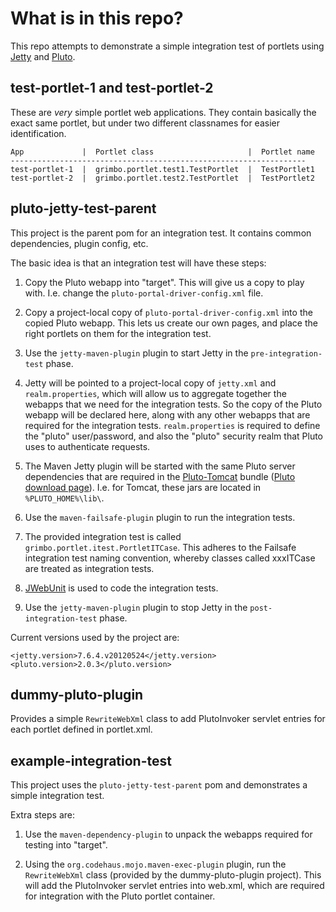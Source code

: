 What is in this repo?
===

This repo attempts to demonstrate a simple integration test of portlets using [Jetty] and [Pluto].

test-portlet-1 and test-portlet-2
---

These are *very* simple portlet web applications. They contain basically the exact same portlet, but under two different classnames for easier identification.

```
App             |  Portlet class                     |  Portlet name
------------------------------------------------------------------
test-portlet-1  |  grimbo.portlet.test1.TestPortlet  |  TestPortlet1
test-portlet-2  |  grimbo.portlet.test2.TestPortlet  |  TestPortlet2
```

pluto-jetty-test-parent
---

This project is the parent pom for an integration test. It contains common dependencies, plugin config, etc.

The basic idea is that an integration test will have these steps:

1. Copy the Pluto webapp into "target". This will give us a copy to play with. I.e. change the `pluto-portal-driver-config.xml` file.

1. Copy a project-local copy of `pluto-portal-driver-config.xml` into the copied Pluto webapp. This lets us create our own pages, and place the right portlets on them for the integration test.

1. Use the `jetty-maven-plugin` plugin to start Jetty in the `pre-integration-test` phase.

1. Jetty will be pointed to a project-local copy of `jetty.xml` and `realm.properties`, which will allow us to aggregate together the webapps that we need for the integration tests.
So the copy of the Pluto webapp will be declared here, along with any other webapps that are required for the integration tests. `realm.properties` is required to define the "pluto" user/password, and also the "pluto" security realm that Pluto uses to authenticate requests.

1. The Maven Jetty plugin will be started with the same Pluto server dependencies that are required in the [Pluto-Tomcat][ExamplePlutoDownloadUrl] bundle ([Pluto download page][PlutoDownload]). I.e. for Tomcat, these jars are located in `%PLUTO_HOME%\lib\`.

1. Use the `maven-failsafe-plugin` plugin to run the integration tests.

1. The provided integration test is called `grimbo.portlet.itest.PortletITCase`. This adheres to the Failsafe integration test naming convention, whereby classes called xxxITCase are treated as integration tests.

1. [JWebUnit] is used to code the integration tests.

1. Use the `jetty-maven-plugin` plugin to stop Jetty in the `post-integration-test` phase.

Current versions used by the project are:

    <jetty.version>7.6.4.v20120524</jetty.version>
    <pluto.version>2.0.3</pluto.version>

dummy-pluto-plugin
---

Provides a simple `RewriteWebXml` class to add PlutoInvoker servlet entries for each portlet defined in portlet.xml.

example-integration-test
---

This project uses the `pluto-jetty-test-parent` pom and demonstrates a simple integration test.

Extra steps are:

1. Use the `maven-dependency-plugin` to unpack the webapps required for testing into "target".

1. Using the `org.codehaus.mojo.maven-exec-plugin` plugin, run the `RewriteWebXml` class (provided by the dummy-pluto-plugin project).
This will add the PlutoInvoker servlet entries into web.xml, which are required for integration with the Pluto portlet container.

[Jetty]: http://jetty.codehaus.org/jetty/
[Pluto]: http://portals.apache.org/pluto/v20/getting-started.html
[PlutoDownload]: http://portals.apache.org/pluto/download.html
[ExamplePlutoDownloadUrl]: http://www.us.apache.org/dist/portals/pluto/pluto-2.0.3-bundle.zip
[JWebUnit]: http://jwebunit.sourceforge.net/
